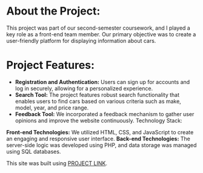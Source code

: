 # About the Project:
This project was part of our second-semester coursework, and I played a key role as a front-end team member. Our primary objective was to create a user-friendly platform for displaying information about cars.

# Project Features:
+ **Registration and Authentication:** Users can sign up for accounts and log in securely, allowing for a personalized experience.
+ **Search Tool:** The project features robust search functionality that enables users to find cars based on various criteria such as make, model, year, and price range.
+ **Feedback Tool:** We incorporated a feedback mechanism to gather user opinions and improve the website continuously.
Technology Stack:

<strong>Front-end Technologies:</strong> We utilized HTML, CSS, and JavaScript to create an engaging and responsive user interface.
<strong>Back-end Technologies:</strong> The server-side logic was developed using PHP, and data storage was managed using SQL databases.

This site was built using [PROJECT LINK](https://lamoro8800.github.io/Cars-Project/).
